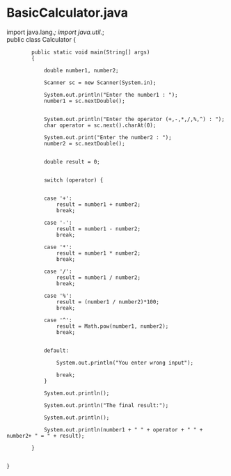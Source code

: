 # BasicCalculator.java
   import java.lang.*;
	 import java.util.*; 	
	   public class Calculator {

			public static void main(String[] args)
			{
			
				double number1, number2;

			    Scanner sc = new Scanner(System.in);
			    
			    System.out.println("Enter the number1 : ");
                number1 = sc.nextDouble();
				
                
                System.out.println("Enter the operator (+,-,*,/,%,^) : ");
				char operator = sc.next().charAt(0);
                
				System.out.print("Enter the number2 : ");
				number2 = sc.nextDouble();
				
				
				double result = 0;
                                
                
				switch (operator) {

				
				case '+':
					result = number1 + number2;
					break;

				case '-':
				    result = number1 - number2;
					break;
				
				case '*':
					result = number1 * number2;
					break;
				
				case '/':
					result = number1 / number2;
					break;
				
				case '%':					
					result = (number1 / number2)*100;				
					break;
				
				case '^':
				    result = Math.pow(number1, number2);
					break;
					
					
				default:

					System.out.println("You enter wrong input");

					break;
				}

				System.out.println();
				
				System.out.println("The final result:");

				System.out.println();

				System.out.println(number1 + " " + operator + " " + number2+ " = " + result);
			
			}
		

	}


